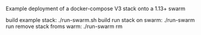 Example deployment of a docker-compose V3 stack onto a 1.13+ swarm

build example stack: ./run-swarm.sh build
run stack on swarm: ./run-swarm run
remove stack froms warm: ./run-swarm rm
